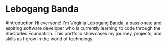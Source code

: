 # Lebogang Banda

#Introduction
Hi everyone! I'm Virginia Lebogang Banda, a passionate and aspiring software developer who is currently learning to code through the SheCodes Foundation. This portfolio showcases my journey, projects, and skills as I grow in the world of technology.


